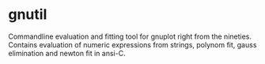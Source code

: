 # gnutil
Commandline evaluation and fitting tool for gnuplot right from the nineties. Contains evaluation of numeric expressions from strings, polynom fit, gauss elimination and newton fit in ansi-C. 
